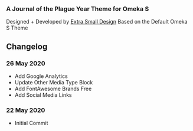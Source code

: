 ### A Journal of the Plague Year Theme for Omeka S
Designed + Developed by [Extra Small Design](http://extrasmalldesign.com)
Based on the Default Omeka S Theme

## Changelog
### 26 May 2020
- Add Google Analytics
- Update Other Media Type Block
- Add FontAwesome Brands Free
- Add Social Media Links
### 22 May 2020
- Initial Commit

